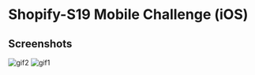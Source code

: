 # Shopify-S19 Mobile Challenge (iOS)

## Screenshots
![gif2](/Screenshots/gif1.gif)
![gif1](/Screenshots/gif2.gif)
